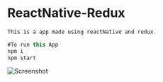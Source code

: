 # ReactNative-Redux

```javascript
This is a app made using reactNative and redux.

```

```javascript
#To run this App
npm i
npm start
```

![Screenshot](src/back.png "reactNative")





